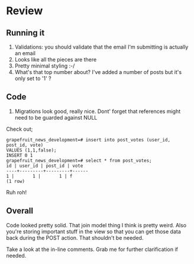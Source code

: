 # Review

## Running it

1.  Validations: you should validate that the email I'm submitting is actually
an email
1.  Looks like all the pieces are there
1.  Pretty minimal styling :-/
1.  What's that top number about? I've added a number of posts but it's only
set to '1' ?

## Code

1. Migrations look good, really nice.   Dont' forget that references might need
to be guarded against NULL

Check out;

    grapefruit_news_development=# insert into post_votes (user_id, post_id, vote)
    VALUES (1,1,false);
    INSERT 0 1
    grapefruit_news_development=# select * from post_votes;
    id | user_id | post_id | vote
    ----+---------+---------+------
    1 |       1 |       1 | f
    (1 row)

Ruh roh!

## Overall

Code looked pretty solid.  That join model thing I think is pretty weird.  Also
you're storing important stuff in the view so that you can get those data back
during the POST action.  That shouldn't be needed.

Take a look at the in-line comments. Grab me for further clarification if
needed.
